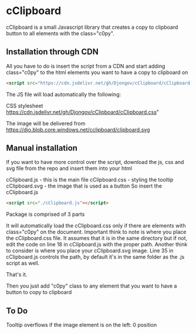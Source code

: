 # cClipboard
cClipboard is a small Javascript library that creates a copy to clipboard button to all elements with the class="c0py".

## Installation through CDN

All you have to do is insert the script from a CDN and start adding class="c0py" to the html elements you want to have a copy to clipboard on

```html
<script src="https://cdn.jsdelivr.net/gh/Djongov/cClipboard/cClipboard.min.js" integrity="sha384-ZqsQaxzk/6V2gEjL6hjxoogNPsLKUxZjMoc2cwLMtwQusAAa4UEtVHLKZMxM1jlU" crossorigin="anonymous"></script>
```

The JS file will load automatically the following:

CSS stylesheet https://cdn.jsdelivr.net/gh/Djongov/cClipboard/cClipboard.css"

The image will be delivered from https://djo.blob.core.windows.net/cclipboard/clipboard.svg

## Manual installation
If you want to have more control over the script, download the js, css and svg file from the repo and insert them into your html

cClipboard.js - this is the main file
cClipboard.css - styling the tooltip
cClipboard.svg - the image that is used as a button
So insert the cClipboard.js

```html
<script src="./cClipboard.js"></script>
```
Package is comprised of 3 parts

It will automatically load the cClipboard.css only if there are elements with class="c0py" on the document. Important think to note is where you place the cClipboard.css file. It assumes that it is in the same directory but if not, edit the code on line 18 in cClipboard.js with the proper path. Another think to consider is where you place your cClipboard.svg image. Line 35 in cClipboard.js controls the path, by default it's in the same folder as the .js script as well.

That's it.

Then you just add "c0py" class to any element that you want to have a button to copy to clipboard

## To Do
Tooltip overflows if the image element is on the left: 0 position
